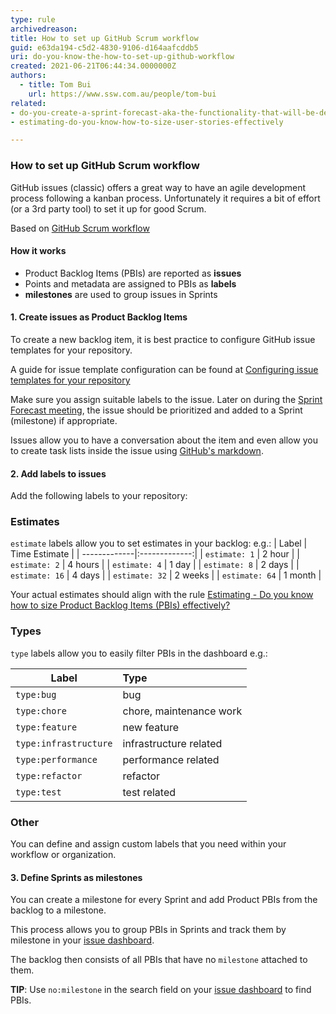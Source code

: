 ```yaml
---
type: rule
archivedreason:
title: How to set up GitHub Scrum workflow
guid: e63da194-c5d2-4830-9106-d164aafcddb5
uri: do-you-know-the-how-to-set-up-github-workflow
created: 2021-06-21T06:44:34.0000000Z
authors:
  - title: Tom Bui
    url: https://www.ssw.com.au/people/tom-bui
related:
- do-you-create-a-sprint-forecast-aka-the-functionality-that-will-be-developed-during-the-sprint
- estimating-do-you-know-how-to-size-user-stories-effectively

---
```

### How to set up GitHub Scrum workflow

GitHub issues (classic) offers a great way to have an agile development process following a kanban process. Unfortunately it requires a bit of effort (or a 3rd party tool) to set it up for good Scrum.

<!--endintro-->

Based on [GitHub Scrum workflow](https://github.com/jvandemo/github-scrum-workflow)

#### How it works

- Product Backlog Items (PBIs) are reported as **issues**
- Points and metadata are assigned to PBIs as **labels**
- **milestones** are used to group issues in Sprints

#### 1. Create issues as Product Backlog Items

To create a new backlog item, it is best practice to configure GitHub issue templates for your repository. 

A guide for issue template configuration can be found at [Configuring issue templates for your repository](https://docs.github.com/en/communities/using-templates-to-encourage-useful-issues-and-pull-requests/configuring-issue-templates-for-your-repository)

Make sure you assign suitable labels to the issue. Later on during the [Sprint Forecast meeting](https://www.ssw.com.au/rules/do-you-create-a-sprint-forecast-aka-the-functionality-that-will-be-developed-during-the-sprint), the issue should be prioritized and added to a Sprint (milestone) if appropriate.

Issues allow you to have a conversation about the item and even allow you to create task lists inside the issue using [GitHub's markdown](https://guides.github.com/features/mastering-markdown/).

#### 2. Add labels to issues

Add the following labels to your repository:

### Estimates

`estimate` labels allow you to set estimates in your backlog:
e.g.:
| Label        | Time Estimate |
| -------------|:-------------:|
| `estimate: 1` | 2 hour |
| `estimate: 2` | 4 hours |
| `estimate: 4` | 1 day |
| `estimate: 8` | 2 days |
| `estimate: 16` | 4 days |
| `estimate: 32` | 2 weeks |
| `estimate: 64` | 1 month |

Your actual estimates should align with the rule [Estimating - Do you know how to size Product Backlog Items (PBIs) effectively?](https://www.ssw.com.au/rules/estimating-do-you-know-how-to-size-user-stories-effectively)

### Types

`type` labels allow you to easily filter PBIs in the dashboard e.g.:

| Label | Type |
| ------| :----|
| `type:bug`| bug |
| `type:chore`| chore, maintenance work |
| `type:feature`| new feature |
| `type:infrastructure` | infrastructure related |
| `type:performance` | performance related |
| `type:refactor` | refactor |
| `type:test` | test related |

### Other

You can define and assign custom labels that you need within your workflow or organization.

#### 3. Define Sprints as milestones

You can create a milestone for every Sprint and add Product PBIs from the backlog to a milestone.

This process allows you to group PBIs in Sprints and track them by milestone in your [issue dashboard](https://github.com/issues).

The backlog then consists of all PBIs that have no `milestone` attached to them.

**TIP**: Use `no:milestone` in the search field on your [issue dashboard](https://github.com/issues) to find PBIs.
